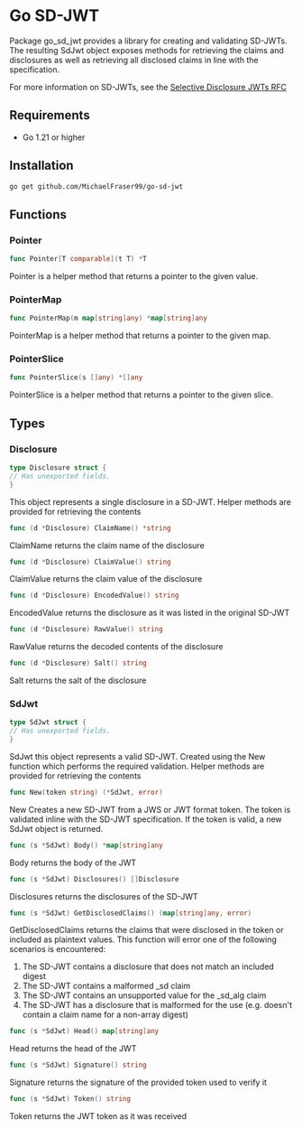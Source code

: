 # Go SD-JWT
Package go_sd_jwt provides a library for creating and validating SD-JWTs. The
resulting SdJwt object exposes methods for retrieving the claims and disclosures
as well as retrieving all disclosed claims in line with the specification.

For more information on SD-JWTs, see the [Selective Disclosure JWTs RFC](https://www.ietf.org/archive/id/draft-ietf-oauth-selective-disclosure-jwt-05.html)

## Requirements
- Go 1.21 or higher

## Installation
```bash
go get github.com/MichaelFraser99/go-sd-jwt
```



## Functions
### Pointer
```go 
func Pointer[T comparable](t T) *T
```
Pointer is a helper method that returns a pointer to the given value.


### PointerMap
```go
func PointerMap(m map[string]any) *map[string]any
```
PointerMap is a helper method that returns a pointer to the given map.

### PointerSlice
```go
func PointerSlice(s []any) *[]any
```
PointerSlice is a helper method that returns a pointer to the given slice.


## Types
### Disclosure
```go
type Disclosure struct {
// Has unexported fields.
}
```
This object represents a single disclosure in a SD-JWT. Helper
methods are provided for retrieving the contents

```go
func (d *Disclosure) ClaimName() *string
```
ClaimName returns the claim name of the disclosure

```go
func (d *Disclosure) ClaimValue() string
```
ClaimValue returns the claim value of the disclosure

```go
func (d *Disclosure) EncodedValue() string
```
EncodedValue returns the disclosure as it was listed in the original SD-JWT

```go
func (d *Disclosure) RawValue() string
```
RawValue returns the decoded contents of the disclosure

```go
func (d *Disclosure) Salt() string
```
Salt returns the salt of the disclosure

### SdJwt
```go
type SdJwt struct {
// Has unexported fields.
}
```
SdJwt this object represents a valid SD-JWT. Created using the New function
which performs the required validation. Helper methods are provided for
retrieving the contents

```go
func New(token string) (*SdJwt, error)
```
New Creates a new SD-JWT from a JWS or JWT format token. The token is
validated inline with the SD-JWT specification. If the token is valid,
a new SdJwt object is returned.

```go
func (s *SdJwt) Body() *map[string]any
```
Body returns the body of the JWT

```go
func (s *SdJwt) Disclosures() []Disclosure
```
Disclosures returns the disclosures of the SD-JWT

```go
func (s *SdJwt) GetDisclosedClaims() (map[string]any, error)
```
GetDisclosedClaims returns the claims that were disclosed in the token or
included as plaintext values. This function will error one of the following
scenarios is encountered: 
1. The SD-JWT contains a disclosure that does not
match an included digest
2. The SD-JWT contains a malformed _sd claim 
3. The SD-JWT contains an unsupported value for the _sd_alg claim
4. The SD-JWT has a disclosure that is malformed for the use (e.g. doesn't contain a claim
name for a non-array digest)

```go
func (s *SdJwt) Head() map[string]any
```
Head returns the head of the JWT

```go
func (s *SdJwt) Signature() string
```
Signature returns the signature of the provided token used to verify it

```go
func (s *SdJwt) Token() string
```
Token returns the JWT token as it was received

